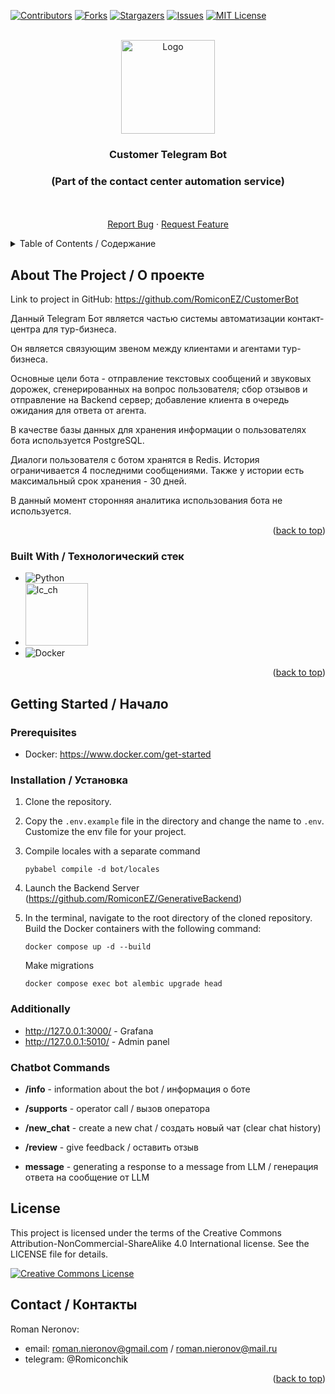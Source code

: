 [![Contributors][contributors-shield]][contributors-url]
[![Forks][forks-shield]][forks-url]
[![Stargazers][stars-shield]][stars-url]
[![Issues][issues-shield]][issues-url]
[![MIT License][license-shield]][license-url]


<!-- PROJECT LOGO -->
<br />
<div align="center">
  <a href="https://github.com/RomiconEZ/CustomerBot">
    <img src="readme_images/cust-bot-logo.jpg" alt="Logo" width="150" height="150">
  </a>

  <h3 align="center">Customer Telegram Bot</h3>
<h3 align="center">(Part of the contact center automation service)</h3>

  <p align="center">
    <br />
    <br />
    <a href="https://github.com/RomiconEZ/CustomerBot/issues">Report Bug</a>
    ·
    <a href="https://github.com/RomiconEZ/CustomerBot/issues">Request Feature</a>
  </p>
</div>



<!-- TABLE OF CONTENTS -->
<details>
  <summary>Table of Contents / Содержание</summary>
  <ol>
    <li>
      <a href="#about-the-project--о-проекте">About The Project / О проекте</a>
      <ul>
        <li><a href="#built-with--технологический-стек">Built With / Технологический стек</a></li>
      </ul>
    </li>
    <li>
      <a href="#getting-started--начало">Getting Started / Начало</a>
      <ul>
        <li><a href="#prerequisites">Prerequisites</a></li>
        <li><a href="#installation--установка">Installation / Установка</a></li>
         <li><a href="#additionally">Additionally / Дополнительно</a></li>
         <li><a href="#chatbot-commands">Chatbot Commands / Команды чат-бота</a></li>
      </ul>
    </li>
    <li><a href="#license">License</a></li>
    <li><a href="#contact--контакты">Contact / Контакты</a></li>
  </ol>
</details>




<!-- ABOUT THE PROJECT -->
## About The Project / О проекте

Link to project in GitHub: https://github.com/RomiconEZ/CustomerBot

Данный Telegram Бот является частью системы автоматизации контакт-центра для тур-бизнеса.

Он является связующим звеном между клиентами и агентами тур-бизнеса.

Основные цели бота - отправление текстовых сообщений и звуковых дорожек, сгенерированных на вопрос пользователя; 
сбор отзывов и отправление на Backend сервер;
добавление клиента в очередь ожидания для ответа от агента.

В качестве базы данных для хранения информации о пользователях бота используется PostgreSQL.

Диалоги пользователя с ботом хранятся в Redis. История ограничивается 4 последними сообщениями. 
Также у истории есть максимальный срок хранения - 30 дней.

В данный момент сторонняя аналитика использования бота не используется.

<p align="right">(<a href="#readme-top">back to top</a>)</p>



### Built With / Технологический стек

* ![Python][Python.com]
* <img src="readme_images/aiogram_logo.png" alt="lc_ch" style="width:100px; height:auto;">
* ![Docker][Docker.com]

<p align="right">(<a href="#readme-top">back to top</a>)</p>



<!-- GETTING STARTED -->
## Getting Started / Начало

### Prerequisites
- Docker: https://www.docker.com/get-started

### Installation / Установка

1. Clone the repository.

2. Copy the `.env.example` file in the directory and change the name to `.env`. Customize the env file for your project.

3. Compile locales with a separate command
   ```shell
   pybabel compile -d bot/locales
   ```
4. Launch the Backend Server (https://github.com/RomiconEZ/GenerativeBackend)

5. In the terminal, navigate to the root directory of the cloned repository. Build the Docker containers with the following command:
   ```shell
   docker compose up -d --build
   ```
   Make migrations
   ```shell
   docker compose exec bot alembic upgrade head
   ```

### Additionally
* http://127.0.0.1:3000/ - Grafana
* http://127.0.0.1:5010/ - Admin panel

### Chatbot Commands
* **/info** - information about the bot / информация о боте
* **/supports** - operator call / вызов оператора
* **/new_chat** - create a new chat / создать новый чат (clear chat history)
* **/review** - give feedback / оставить отзыв


* **message** - generating a response to a message from LLM / генерация ответа на сообщение от LLM

<!-- LICENSE -->
## License

This project is licensed under the terms of the Creative Commons Attribution-NonCommercial-ShareAlike 4.0 International license. See the LICENSE file for details.

[![Creative Commons License](https://i.creativecommons.org/l/by-nc-sa/4.0/88x31.png)](http://creativecommons.org/licenses/by-nc-sa/4.0/)



<!-- CONTACT -->
## Contact / Контакты

Roman Neronov:
* email: roman.nieronov@gmail.com / roman.nieronov@mail.ru
* telegram: @Romiconchik

<p align="right">(<a href="#readme-top">back to top</a>)</p>



<!-- MARKDOWN LINKS & IMAGES -->
<!-- https://www.markdownguide.org/basic-syntax/#reference-style-links -->
[contributors-shield]: https://img.shields.io/github/contributors/RomiconEZ/CustomerBot.svg?style=for-the-badge
[contributors-url]: https://github.com/RomiconEZ/CustomerBot/graphs/contributors
[forks-shield]: https://img.shields.io/github/forks/RomiconEZ/CustomerBot.svg?style=for-the-badge
[forks-url]: https://github.com/RomiconEZ/CustomerBot/network/members
[stars-shield]: https://img.shields.io/github/stars/RomiconEZ/CustomerBot.svg?style=for-the-badge
[stars-url]: https://github.com/RomiconEZ/CustomerBot/stargazers
[issues-shield]: https://img.shields.io/github/issues/RomiconEZ/CustomerBot.svg?style=for-the-badge
[issues-url]: https://github.com/RomiconEZ/CustomerBot/issues
[license-shield]: https://img.shields.io/github/license/RomiconEZ/CustomerBot.svg?style=for-the-badge
[license-url]: https://github.com/RomiconEZ/CustomerBot/blob/master/LICENSE.txt


[Python.com]: https://img.shields.io/badge/Python-14354C?style=for-the-badge&logo=python&logoColor=white

[Docker.com]: https://img.shields.io/badge/docker-%230db7ed.svg?style=for-the-badge&logo=docker&logoColor=white

